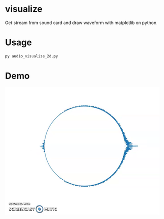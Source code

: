 # visualize
Get stream from sound card and draw waveform with matplotlib on python.

# Usage
```python
py audio_visualize_2d.py
```

# Demo

![demo](demo/audio_visualize.png)